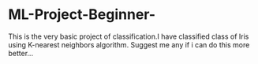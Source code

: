 # ML-Project-Beginner-
This is the very basic project of classification.I have classified class of Iris using K-nearest neighbors algorithm.
Suggest me any if i can do this more better...
